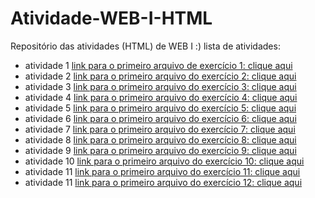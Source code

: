 # Atividade-WEB-I-HTML
Repositório das atividades (HTML) de WEB I :)
 lista de atividades:
 - atividade 1 [link para o primeiro arquivo de exercício 1: clique aqui](Atividade1.html)
 - atividade 2 [link para o primeiro arquivo do exercício 2: clique aqui](questão2.html)
 - atividade 3 [link para o primeiro arquivo do exercício 3: clique aqui](Atividade3.html)
 - atividade 4 [link para o primeiro arquivo do exercício 4: clique aqui](Atividade4.html)
 - atividade 5 [link para o primeiro arquivo do exercício 5: clique aqui](Atividade5.html)
 - atividade 6 [link para o primeiro arquivo do exercício 6: clique aqui](Atividade6.html)
 - atividade 7 [link para o primeiro arquivo do exercício 7: clique aqui](Atividade7.html)
 - atividade 8 [link para o primeiro arquivo do exercício 8: clique aqui](Atividade8.html)
 - atividade 9 [link para o primeiro arquivo do exercício 9: clique aqui](Atividade9.html)
 - atividade 10 [link para o primeiro arquivo do exercício 10: clique aqui](Atividade10.html)
 - atividade 11 [link para o primeiro arquivo do exercício 11: clique aqui](Atividade11.html)
 - atividade 11 [link para o primeiro arquivo do exercício 12: clique aqui](Atividade12.html)
 
